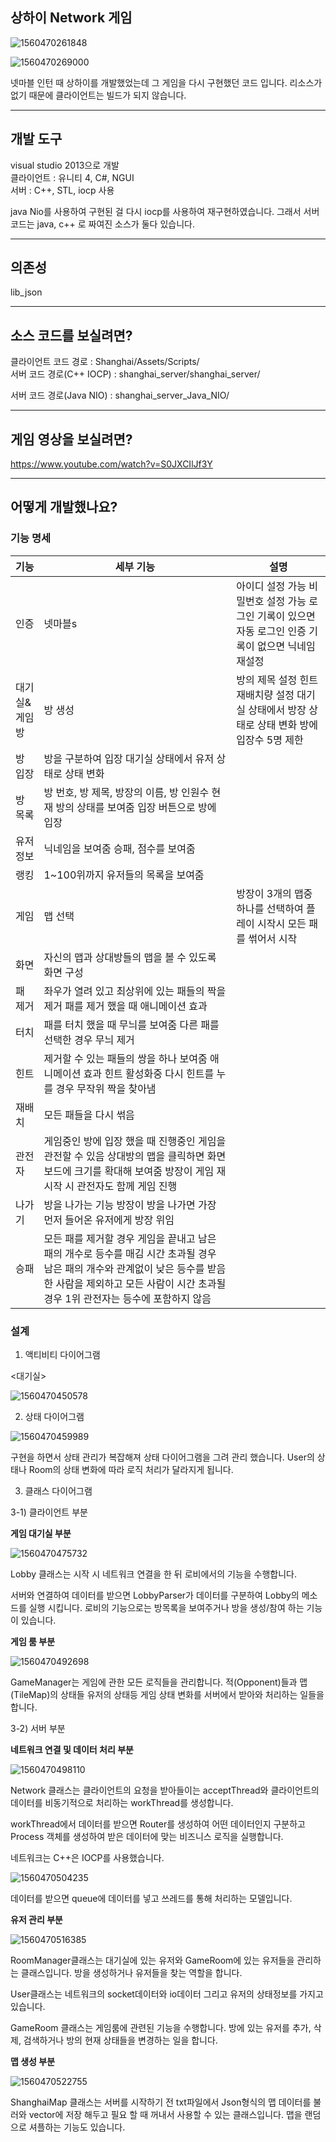 ## 상하이 Network 게임



![1560470261848](https://github.com/rlatkddn212/shanghaiOnline/blob/master/assets/1560470261848.png)

![1560470269000](https://github.com/rlatkddn212/shanghaiOnline/blob/master/assets/1560470269000.png)



넷마블 인턴 때 상하이를 개발했었는데 그 게임을 다시 구현했던 코드 입니다.
리소스가 없기 때문에 클라이언트는 빌드가 되지 않습니다.

------------------

## 개발 도구

visual studio 2013으로 개발  
클라이언트 : 유니티 4, C#, NGUI  
서버 : C++, STL, iocp 사용  

java Nio를 사용하여 구현된 걸 다시 iocp를 사용하여 재구현하였습니다.
그래서 서버 코드는 java, c++ 로 짜여진 소스가 둘다 있습니다.

----------
## 의존성
lib_json

------------------

## 소스 코드를 보실려면?

클라이언트 코드 경로 : Shanghai/Assets/Scripts/    
서버 코드 경로(C++ IOCP) : shanghai_server/shanghai_server/  

서버 코드 경로(Java NIO) : shanghai_server_Java_NIO/  

------------------------

## 게임 영상을 보실려면?
https://www.youtube.com/watch?v=S0JXCIlJf3Y



-------------------

## 어떻게 개발했나요?



### 기능 명세

|기능 |세부 기능 |설명 |
| --------------------- | ------------------------------------------------------------ | ------------------------------------------------------------ |
| 인증          | 넷마블s                                                      | 아이디 설정 가능   비밀번호 설정 가능   로그인 기록이 있으면 자동 로그인   인증 기록이 없으면 닉네임 재설정 |
| 대기실&게임방 | 방 생성                                                      | 방의 제목 설정   힌트 재배치량 설정   대기실 상태에서 방장 상태로 상태 변화   방에 입장수 5명 제한 |
| 방 입장       | 방을 구분하여 입장   대기실 상태에서 유저 상태로 상태 변화   |                                                              |
| 방 목록       | 방 번호, 방 제목, 방장의 이름, 방 인원수   현재 방의 상태를 보여줌   입장 버튼으로 방에 입장 |                                                              |
| 유저 정보     | 닉네임을 보여줌   승패, 점수를 보여줌                        |                                                              |
| 랭킹          | 1~100위까지 유저들의 목록을 보여줌                           |                                                              |
| 게임          | 맵 선택                                                      | 방장이 3개의 맵중 하나를   선택하여 플레이   시작시 모든 패를 썪어서 시작 |
| 화면          | 자신의 맵과 상대방들의 맵을 볼 수 있도록 화면 구성           |                                                              |
| 패 제거       | 좌우가 열려 있고 최상위에 있는 패들의 짝을 제거   패를 제거 했을 때 애니메이션 효과 |                                                              |
| 터치          | 패를 터치 했을 때 무늬를 보여줌   다른 패를 선택한 경우 무늬 제거 |                                                              |
| 힌트          | 제거할 수 있는 패들의 쌍을 하나 보여줌   애니메이션 효과   힌트 활성화중 다시 힌트를 누를 경우 무작위 짝을 찾아냄 |                                                              |
| 재배치        | 모든 패들을 다시 썪음                                        |                                                              |
| 관전자        | 게임중인 방에 입장 했을 때 진행중인 게임을 관전할 수 있음   상대방의 맵을 클릭하면 화면 보드에 크기를 확대해 보여줌   방장이 게임 재시작 시 관전자도 함께 게임 진행 |                                                              |
| 나가기        | 방을 나가는 기능   방장이 방을 나가면 가장 먼저 들어온 유저에게 방장 위임 |                                                              |
| 승패          | 모든 패를 제거할 경우 게임을 끝내고 남은 패의 개수로 등수를 매김   시간 초과될 경우 남은 패의 개수와 관계없이 낮은 등수를 받음   한 사람을 제외하고 모든 사람이 시간 초과될 경우 1위   관전자는 등수에 포함하지 않음 |                                                              |



### 설계

1) 액티비티 다이어그램

<대기실>

![1560470450578](https://github.com/rlatkddn212/shanghaiOnline/blob/master/assets/1560470450578.png)                                                  

 

2) 상태 다이어그램

![1560470459989](https://github.com/rlatkddn212/shanghaiOnline/blob/master/assets/1560470459989.png)

구현을 하면서 상태 관리가 복잡해져 상태 다이어그램을 그려 관리 했습니다. User의 상태나 Room의 상태 변화에 따라 로직 처리가 달라지게 됩니다.  

 

3) 클래스 다이어그램 

3-1) 클라이언트 부분

 

**게임 대기실 부분**

   ![1560470475732](https://github.com/rlatkddn212/shanghaiOnline/blob/master/assets/1560470475732.png)



Lobby 클래스는 시작 시 네트워크 연결을 한 뒤 로비에서의 기능을 수행합니다.  

서버와 연결하여 데이터를 받으면 LobbyParser가 데이터를 구분하여 Lobby의 메소드를 실행 시킵니다. 로비의 기능으로는 방목록을 보여주거나 방을 생성/참여 하는 기능이 있습니다.  

 

**게임 룸 부분**

   ![1560470492698](https://github.com/rlatkddn212/shanghaiOnline/blob/master/assets/1560470492698.png)

GameManager는 게임에 관한 모든 로직들을 관리합니다. 적(Opponent)들과 맵(TileMap)의 상태들 유저의 상태등 게임 상태 변화를 서버에서 받아와 처리하는 일들을 합니다.

3-2) 서버 부분

**네트워크 연결 및 데이터 처리 부분**  

 ![1560470498110](https://github.com/rlatkddn212/shanghaiOnline/blob/master/assets/1560470498110.png)

   

 

Network 클래스는 클라이언트의 요청을 받아들이는 acceptThread와 클라이언트의 데이터를 비동기적으로 처리하는 workThread를 생성합니다.  

workThread에서 데이터를 받으면 Router를 생성하여 어떤 데이터인지 구분하고 Process 객체를 생성하여 받은 데이터에 맞는 비즈니스 로직을 실행합니다.  

 

네트워크는 C++은 IOCP를 사용했습니다.  

 ![1560470504235](https://github.com/rlatkddn212/shanghaiOnline/blob/master/assets/1560470504235.png)

   

 

데이터를 받으면 queue에 데이터를 넣고 쓰레드를 통해 처리하는 모델입니다.  

 

**유저 관리 부분**

 ![1560470516385](https://github.com/rlatkddn212/shanghaiOnline/blob/master/assets/1560470516385.png)

   

 

RoomManager클래스는 대기실에 있는 유저와 GameRoom에 있는 유저들을 관리하는 클래스입니다. 방을 생성하거나 유저들을 찾는 역할을 합니다.  

User클래스는 네트워크의 socket데이터와 io데이터 그리고 유저의 상태정보를 가지고 있습니다.  

GameRoom 클래스는 게임룸에 관련된 기능을 수행합니다. 방에 있는 유저를 추가, 삭제, 검색하거나 방의 현재 상태들을 변경하는 일을 합니다.  

 

**맵 생성 부분**

   

 ![1560470522755](https://github.com/rlatkddn212/shanghaiOnline/blob/master/assets/1560470522755.png)

ShanghaiMap 클래스는 서버를 시작하기 전 txt파일에서 Json형식의 맵 데이터를 불러와 vector에 저장 해두고 필요 할 때 꺼내서 사용할 수 있는 클래스입니다. 맵을 랜덤으로 셔플하는 기능도 있습니다.
